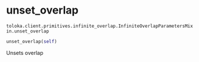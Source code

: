 # unset_overlap
`toloka.client.primitives.infinite_overlap.InfiniteOverlapParametersMixin.unset_overlap`

```python
unset_overlap(self)
```

Unsets overlap

